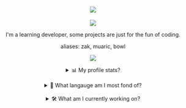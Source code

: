 <!-- Introduction -->

<h1 align="center">
  <a href="https://git.io/typing-svg">
    <img src="https://readme-typing-svg.demolab.com?font=Fira+Code&pause=1000&color=000000&random=false&width=435&lines=Hi%2C+welcome+to+my+profile+%F0%9F%91%8B;i+code+for+fun+or+when+it+is+practical" />
  </a>
</h1>

<p align="center">
<img src="https://whatifgaming.com/wp-content/uploads/2022/03/Plenty-of-Fish-in-the-Sea.jpg">
</p>

<div align="center">
  <p>
    I'm a learning developer, some projects are just for the fun of coding.
  </p>
  
<p align="center">
aliases: zak, muaric, bowl
</p>
  
<p align="center">  
<img src="https://komarev.com/ghpvc/?username=ZaaakW">
</p>

<details>
  <summary>📊 My profile stats?</summary>

  <div align="center">
  <img src="https://github-readme-stats.vercel.app/api?username=ZaaakW&show_icons=true&theme=radical" alt="Top Languages" />
</div>


<div align="center">
  <img src="https://github-readme-stats.vercel.app/api/top-langs/?username=ZaaakW&show_icons=true&hide_border=true&layout=compact&langs_count=8&theme=radical" alt="GitHub Streak" />
</div>
</details>

<br>


<details>
  <summary>🚀 What langauge am I most fond of?</summary>

  <p> I love very much python and javascript langauges.</p>
</details>

<br>

<details>
  <summary>🛠️ What am I currently working on?</summary>

  <p>I am currently working on school assignments and several specific projects</p>
</details>

<br>
